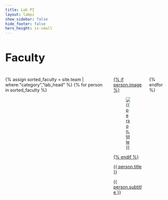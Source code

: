 ```yaml
---
title: Lab PI
layout: labpi
show_sidebar: false
hide_footer: false
hero_height: is-small
---
```


<h1 style="font-size:35px;">Faculty</h1>
<br>
<div class="columns is-multiline">
  {% assign sorted_faculty = site.team | where:"category","lab_head" %}
  {% for person in sorted_faculty %}
  <div class="column is-3-desktop is-6-tablet">
    <a href="{{ person.url | prepend: site.baseurl }}">
      <div class="card">
        {% if person.image %}
        <div class="card-image">
          <figure class="image is-4by3">
            <img src="{{ person.image }}" alt="{{ person.title }}" />
          </figure>
        </div>
        {% endif %}
        <div class="card-content">
          <p class="title is-5">{{ person.title }}</p>
          <p class="subtitle is-6">{{ person.subtitle }}</p>
        </div>
      </div>
    </a>
  </div>
  {% endfor %}
</div>